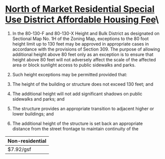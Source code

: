 # [North of Market Residential Special Use District Affordable Housing Fee](http://library.amlegal.com/nxt/gateway.dll/California/planning/article25heightandbulkdistricts?f=templates$fn=default.htm$3.0$vid=amlegal:sanfrancisco_ca$anc=JD_263.7)\

1. In the 80-130-F and 80-130-X Height and Bulk District as designated on Sectional Map No. 1H of the Zoning Map, exceptions to the 80 foot height limit up to 130 feet may be approved in appropriate cases in accordance with the provisions of Section 309. The purpose of allowing additional height above 80 feet only as an exception is to ensure that height above 80 feet will not adversely affect the scale of the affected area or block sunlight access to public sidewalks and parks.

2. Such height exceptions may be permitted provided that:
  1. The height of the building or structure does not exceed 130 feet; and
  2. The additional height will not add significant shadows on public sidewalks and parks; and
  3. The structure provides an appropriate transition to adjacent higher or lower buildings; and
  4. The additional height of the structure is set back an appropriate distance from the street frontage to maintain continuity of the

| Non-residential |
----------------  |
$7.92/gsf        | 
